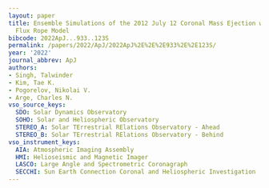 ```yaml
---
layout: paper
title: Ensemble Simulations of the 2012 July 12 Coronal Mass Ejection with the Constant-turn
  Flux Rope Model
bibcode: 2022ApJ...933..123S
permalink: /papers/2022/ApJ/2022ApJ%2E%2E%2E933%2E%2E123S/
year: '2022'
journal_abbrev: ApJ
authors:
- Singh, Talwinder
- Kim, Tae K.
- Pogorelov, Nikolai V.
- Arge, Charles N.
vso_source_keys:
  SDO: Solar Dynamics Observatory
  SOHO: Solar and Heliospheric Observatory
  STEREO_A: Solar TErrestrial RElations Observatory - Ahead
  STEREO_B: Solar TErrestrial RElations Observatory - Behind
vso_instrument_keys:
  AIA: Atmospheric Imaging Assembly
  HMI: Helioseismic and Magnetic Imager
  LASCO: Large Angle and Spectrometric Coronagraph
  SECCHI: Sun Earth Connection Coronal and Heliospheric Investigation
---
```

